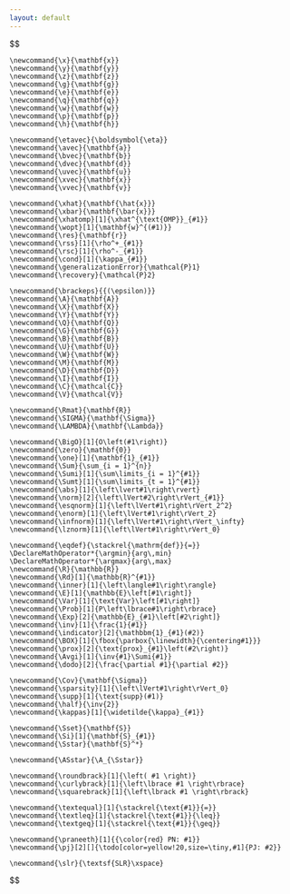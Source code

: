 ```yaml
---
layout: default
---
```


$$
<!-- 	\newtheorem{theorem}{Theorem}[section]
	\newtheorem{corollary}{Corollary}[theorem]
	\newtheorem{lemma}[theorem]{Lemma}
	\newtheorem{definition}{Definition}[section] -->

	\newcommand{\x}{\mathbf{x}}
	\newcommand{\y}{\mathbf{y}}
	\newcommand{\z}{\mathbf{z}}
	\newcommand{\g}{\mathbf{g}}
	\newcommand{\e}{\mathbf{e}}
	\newcommand{\q}{\mathbf{q}}
	\newcommand{\w}{\mathbf{w}}
	\newcommand{\p}{\mathbf{p}}
	\newcommand{\h}{\mathbf{h}}

	\newcommand{\etavec}{\boldsymbol{\eta}}
	\newcommand{\avec}{\mathbf{a}}
	\newcommand{\bvec}{\mathbf{b}}
	\newcommand{\dvec}{\mathbf{d}}
	\newcommand{\uvec}{\mathbf{u}}
	\newcommand{\xvec}{\mathbf{x}}
	\newcommand{\vvec}{\mathbf{v}}

	\newcommand{\xhat}{\mathbf{\hat{x}}}
	\newcommand{\xbar}{\mathbf{\bar{x}}}
	\newcommand{\xhatomp}[1]{\xhat^{\text{OMP}}_{#1}}
	\newcommand{\wopt}[1]{\mathbf{w}^{(#1)}}
	\newcommand{\res}{\mathbf{r}}
	\newcommand{\rss}[1]{\rho^+_{#1}}
	\newcommand{\rsc}[1]{\rho^-_{#1}}
	\newcommand{\cond}[1]{\kappa_{#1}}
	\newcommand{\generalizationError}{\mathcal{P}1}
	\newcommand{\recovery}{\mathcal{P}2}

	\newcommand{\brackeps}{{(\epsilon)}}
	\newcommand{\A}{\mathbf{A}}
	\newcommand{\X}{\mathbf{X}}
	\newcommand{\Y}{\mathbf{Y}}
	\newcommand{\Q}{\mathbf{Q}}
	\newcommand{\G}{\mathbf{G}}
	\newcommand{\B}{\mathbf{B}}
	\newcommand{\U}{\mathbf{U}}
	\newcommand{\W}{\mathbf{W}}
	\newcommand{\M}{\mathbf{M}}
	\newcommand{\D}{\mathbf{D}}
	\newcommand{\I}{\mathbf{I}}
	\newcommand{\C}{\mathcal{C}}
	\newcommand{\V}{\mathcal{V}}

	\newcommand{\Rmat}{\mathbf{R}}
	\newcommand{\SIGMA}{\mathbf{\Sigma}}
	\newcommand{\LAMBDA}{\mathbf{\Lambda}}

	\newcommand{\BigO}[1]{O\left(#1\right)}
	\newcommand{\zero}{\mathbf{0}}
	\newcommand{\one}[1]{\mathbf{1}_{#1}}
	\newcommand{\Sum}{\sum_{i = 1}^{n}}
	\newcommand{\Sumi}[1]{\sum\limits_{i = 1}^{#1}}
	\newcommand{\Sumt}[1]{\sum\limits_{t = 1}^{#1}}
	\newcommand{\abs}[1]{\left\lvert#1\right\rvert}
	\newcommand{\norm}[2]{\left\lVert#2\right\rVert_{#1}}
	\newcommand{\esqnorm}[1]{\left\lVert#1\right\rVert_2^2}
	\newcommand{\enorm}[1]{\left\lVert#1\right\rVert_2}
	\newcommand{\infnorm}[1]{\left\lVert#1\right\rVert_\infty}
	\newcommand{\lznorm}[1]{\left\lVert#1\right\rVert_0}

	\newcommand{\eqdef}{\stackrel{\mathrm{def}}{=}}
	\DeclareMathOperator*{\argmin}{arg\,min}
	\DeclareMathOperator*{\argmax}{arg\,max}
	\newcommand{\R}{\mathbb{R}}
	\newcommand{\Rd}[1]{\mathbb{R}^{#1}}
	\newcommand{\inner}[1]{\left\langle#1\right\rangle}
	\newcommand{\E}[1]{\mathbb{E}\left[#1\right]}
	\newcommand{\Var}[1]{\text{Var}\left[#1\right]}
	\newcommand{\Prob}[1]{P\left\lbrace#1\right\rbrace}
	\newcommand{\Exp}[2]{\mathbb{E}_{#1}\left[#2\right]}
	\newcommand{\inv}[1]{\frac{1}{#1}}
	\newcommand{\indicator}[2]{\mathbbm{1}_{#1}(#2)}
	\newcommand{\BOX}[1]{\fbox{\parbox{\linewidth}{\centering#1}}}
	\newcommand{\prox}[2]{\text{prox}_{#1}\left(#2\right)}
	\newcommand{\Avgi}[1]{\inv{#1}\Sumi{#1}}
	\newcommand{\dodo}[2]{\frac{\partial #1}{\partial #2}}

	\newcommand{\Cov}{\mathbf{\Sigma}}
	\newcommand{\sparsity}[1]{\left\lVert#1\right\rVert_0}
	\newcommand{\supp}[1]{\text{supp}(#1)}
	\newcommand{\half}{\inv{2}}
	\newcommand{\kappas}[1]{\widetilde{\kappa}_{#1}}

	\newcommand{\Sset}{\mathbf{S}}
	\newcommand{\Si}[1]{\mathbf{S}_{#1}}
	\newcommand{\Sstar}{\mathbf{S}^*}

	\newcommand{\ASstar}{\A_{\Sstar}}

	\newcommand{\roundbrack}[1]{\left( #1 \right)}
	\newcommand{\curlybrack}[1]{\left\lbrace #1 \right\rbrace}
	\newcommand{\squarebrack}[1]{\left\lbrack #1 \right\rbrack}

	\newcommand{\textequal}[1]{\stackrel{\text{#1}}{=}}
	\newcommand{\textleq}[1]{\stackrel{\text{#1}}{\leq}}
	\newcommand{\textgeq}[1]{\stackrel{\text{#1}}{\geq}}

	\newcommand{\praneeth}[1]{{\color{red} PN: #1}}
	\newcommand{\pj}[2][]{\todo[color=yellow!20,size=\tiny,#1]{PJ: #2}}

	\newcommand{\slr}{\textsf{SLR}\xspace}
$$